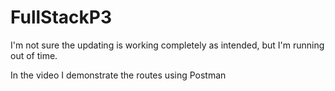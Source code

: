# FullStackP3

I'm not sure the updating is working completely as intended, but I'm running out of time.

In the video I demonstrate the routes using Postman
